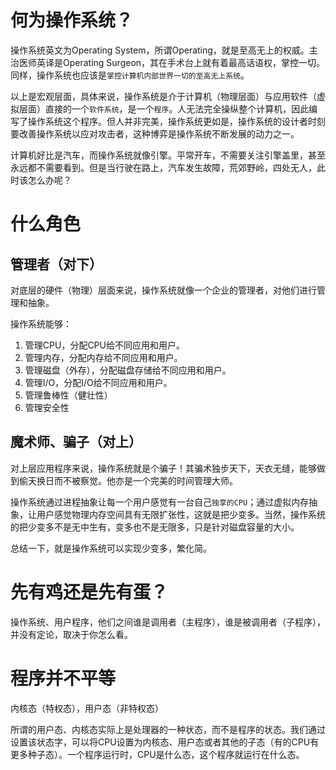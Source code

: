 # 何为操作系统？

操作系统英文为Operating System，所谓Operating，就是至高无上的权威。主治医师英译是Operating Surgeon，其在手术台上就有着最高话语权，掌控一切。同样，操作系统也应该是`掌控计算机内部世界一切的至高无上系统`。

以上是宏观层面，具体来说，操作系统是介于计算机（物理层面）与应用软件（虚拟层面）直接的一个`软件系统`，是一个`程序`。人无法完全操纵整个计算机，因此编写了操作系统这个程序。但人并非完美，操作系统更如是，操作系统的设计者时刻要改善操作系统以应对攻击者，这种博弈是操作系统不断发展的动力之一。

计算机好比是汽车，而操作系统就像引擎。平常开车，不需要关注引擎盖里，甚至永远都不需要看到。但是当行驶在路上，汽车发生故障，荒郊野岭，四处无人，此时该怎么办呢？

# 什么角色

## 管理者（对下）

对底层的硬件（物理）层面来说，操作系统就像一个企业的管理者，对他们进行管理和抽象。

操作系统能够：

1. 管理CPU，分配CPU给不同应用和用户。
2. 管理内存，分配内存给不同应用和用户。
3. 管理磁盘（外存），分配磁盘存储给不同应用和用户。
4. 管理I/O，分配I/O给不同应用和用户。
5. 管理鲁棒性（健壮性）
6. 管理安全性

## 魔术师、骗子（对上）

对上层应用程序来说，操作系统就是个骗子！其骗术独步天下，天衣无缝，能够做到偷天换日而不被察觉。他亦是一个完美的时间管理大师。



操作系统通过进程抽象让每一个用户感觉有一台自己`独享的CPU`；通过虚拟内存抽象，让用户感觉物理内存空间具有无限扩张性，这就是把少变多。当然，操作系统的把少变多不是无中生有，变多也不是无限多，只是针对磁盘容量的大小。 

总结一下，就是操作系统可以实现少变多，繁化简。

# 先有鸡还是先有蛋？

操作系统、用户程序，他们之间谁是调用者（主程序），谁是被调用者（子程序），并没有定论，取决于你怎么看。



# 程序并不平等

内核态（特权态），用户态（非特权态）

所谓的用户态、内核态实际上是处理器的一种状态，而不是程序的状态。我们通过设置该状态字，可以将CPU设置为内核态、用户态或者其他的子态（有的CPU有更多种子态）。一个程序运行时，CPU是什么态，这个程序就运行在什么态。